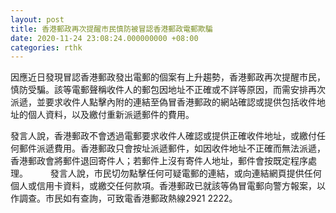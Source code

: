 ```yaml
---
layout: post
title: 香港郵政再次提醒市民慎防被冒認香港郵政電郵欺騙
date: 2020-11-24 23:08:24.000000000 +08:00
categories: rthk
---
```


因應近日發現冒認香港郵政發出電郵的個案有上升趨勢，香港郵政再次提醒市民，慎防受騙。該等電郵聲稱收件人的郵包因地址不正確或不詳等原因，而需安排再次派遞，並要求收件人點擊內附的連結至偽冒香港郵政的網站確認或提供包括收件地址的個人資料，以及繳付重新派遞郵件的費用。

發言人說，香港郵政不會透過電郵要求收件人確認或提供正確收件地址，或繳付任何郵件派遞費用。香港郵政只會按址派遞郵件，如因收件地址不正確而無法派遞，香港郵政會將郵件退回寄件人；若郵件上沒有寄件人地址，郵件會按既定程序處理。
　　 
發言人說，市民切勿點擊任何可疑電郵的連結，或向連結網頁提供任何個人或信用卡資料，或繳交任何款項。香港郵政已就該等偽冒電郵向警方報案，以作調查。市民如有查詢，可致電香港郵政熱線2921 2222。
